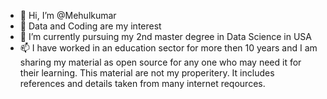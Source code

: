 - 👋 Hi, I’m @Mehulkumar
- 👀 Data and Coding are my interest
- 🌱 I’m currently pursuing my 2nd master degree in Data Science in USA
- 📫 I have worked in an education sector for more then 10 years and I am sharing my material as open source for any one who may need it for their learning.
      This material are not my properitery. It includes references and details taken from many internet reqources.
